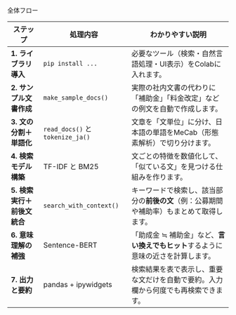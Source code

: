 全体フロー

| ステップ              | 処理内容                            | わかりやすい説明                                       |
| ----------------- | ------------------------------- | ---------------------------------------------- |
| **1. ライブラリ導入**    | `pip install ...`               | 必要なツール（検索・自然言語処理・UI表示）をColabに入れます。             |
| **2. サンプル文書作成**   | `make_sample_docs()`            | 実際の社内文書の代わりに「補助金」「料金改定」などの例文を自動で作成します。         |
| **3. 文の分割＋単語化**   | `read_docs()` と `tokenize_ja()` | 文章を「文単位」に分け、日本語の単語をMeCab（形態素解析）で切り分けます。        |
| **4. 検索モデル構築**    | TF-IDF と BM25                   | 文ごとの特徴を数値化して、「似ている文」を見つける仕組みを作ります。             |
| **5. 検索実行＋前後文統合** | `search_with_context()`         | キーワードで検索し、該当部分の**前後の文**（例：公募期間や補助率）もまとめて取得します。 |
| **6. 意味理解の補強**    | Sentence-BERT                   | 「助成金 ≒ 補助金」など、**言い換えでもヒット**するように意味の近さを計算します。   |
| **7. 出力と要約**      | pandas + ipywidgets             | 検索結果を表で表示し、重要な文だけを自動で要約。入力欄から何度でも再検索できます。      |


